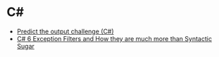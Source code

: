 C#
==
* [Predict the output challenge (C#)](http://volatileread.com/Wiki?id=1073)
* [C# 6 Exception Filters and How they are much more than Syntactic Sugar](http://www.volatileread.com/Wiki?id=1087)